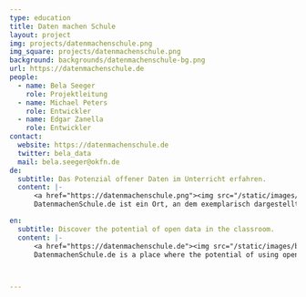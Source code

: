 ```yaml
---
type: education
title: Daten machen Schule
layout: project
img: projects/datenmachenschule.png
img_square: projects/datenmachenschule.png
background: backgrounds/datenmachenschule-bg.png
url: https://datenmachenschule.de
people:
  - name: Bela Seeger
    role: Projektleitung
  - name: Michael Peters
    role: Entwickler
  - name: Edgar Zanella
    role: Entwickler
contact:
  website: https://datenmachenschule.de
  twitter: bela_data
  mail: bela.seeger@okfn.de
de:
  subtitle: Das Potenzial offener Daten im Unterricht erfahren.
  content: |-
      <a href="https://datenmachenschule.png"><img src="/static/images/backgrounds/datenmachenschule-bg.png"></a>
      DatenmachenSchule.de ist ein Ort, an dem exemplarisch dargestellt wird, welche Potentiale in dem Einsatz Offener Daten im Unterricht liegen. Basierend auf der Pionierarbeit der Hochschule Rhein-Waal, dem Gymnasium Adolfinum, der Stadt Moers und dem OK-Lab Niederrhein wurden Informationen und Ressourcen zusammengetragen, die es Lehrern und Schulen ermöglichen und erleichtern sollen, auf offenen Daten basierende Anwendungen einzusetzen. Das Tool OffenerHaushalt.de wurde dazu technisch und strukturell neu aufgesetzt, um Daten zu Steuerausgaben zu visualisieren und dadurch anschaulich und greifbar zu machen.

en:
  subtitle: Discover the potential of open data in the classroom.
  content: |-
      <a href="https://datenmachenschule.de"><img src="/static/images/backgrounds/datenschule-bg.png"></a>
      DatenmachenSchule.de is a place where the potential of using open data in the classroom is illustrated. Based on the pioneering work of the Rhein-Waal University of Applied Sciences, the Adolfinum Grammar School, the City of Moers and the Lower Rhine University of Applied Sciences OK-Lab, information and resources have been compiled that will enable teachers and schools to use applications based on open data. The OffenerHaushalt. de tool has been technically and structurally redesigned to visualize data on tax expenditure and thus make it clear and tangible.



---
```


